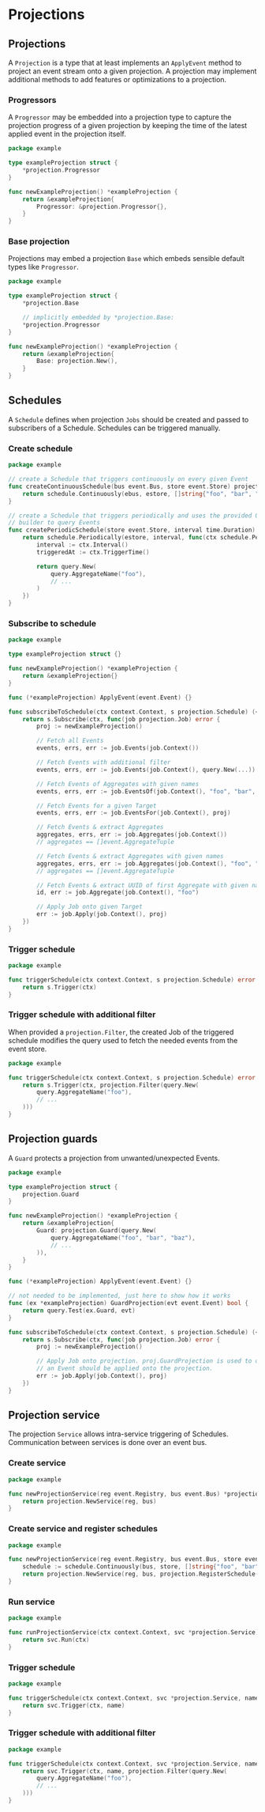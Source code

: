 # Projections

## Projections

A `Projection` is a type that at least implements an `ApplyEvent` method to
project an event stream onto a given projection. A projection may implement
additional methods to add features or optimizations to a projection.

### Progressors

A `Progressor` may be embedded into a projection type to capture the projection
progress of a given projection by keeping the time of the latest applied event
in the projection itself.

```go
package example

type exampleProjection struct {
	*projection.Progressor
}

func newExampleProjection() *exampleProjection {
	return &exampleProjection{
		Progressor: &projection.Progressor{},
	}
}
```

### Base projection

Projections may embed a projection `Base` which embeds sensible default types like `Progressor`.

```go
package example

type exampleProjection struct {
	*projection.Base

	// implicitly embedded by *projection.Base:
	*projection.Progressor
}

func newExampleProjection() *exampleProjection {
	return &exampleProjection{
		Base: projection.New(),
	}
}
```

## Schedules

A `Schedule` defines when projection `Jobs` should be created and passed to
subscribers of a Schedule. Schedules can be triggered manually.

### Create schedule

```go
package example

// create a Schedule that triggers continuously on every given Event
func createContinuousSchedule(bus event.Bus, store event.Store) projection.Schedule {
	return schedule.Continuously(ebus, estore, []string{"foo", "bar", "baz"})
}

// create a Schedule that triggers periodically and uses the provided Query
// builder to query Events
func createPeriodicSchedule(store event.Store, interval time.Duration) projection.Schedule {
	return schedule.Periodically(estore, interval, func(ctx schedule.PeriodicContext) event.Query {
		interval := ctx.Interval()
		triggeredAt := ctx.TriggerTime()

		return query.New(
			query.AggregateName("foo"),
			// ...
		)
	})
}
```

### Subscribe to schedule

```go
package example

type exampleProjection struct {}

func newExampleProjection() *exampleProjection {
	return &exampleProjection{}
}

func (*exampleProjection) ApplyEvent(event.Event) {}

func subscribeToSchedule(ctx context.Context, s projection.Schedule) (<-chan error, error) {
	return s.Subscribe(ctx, func(job projection.Job) error {
		proj := newExampleProjection()

		// Fetch all Events
		events, errs, err := job.Events(job.Context())

		// Fetch Events with additional filter
		events, errs, err := job.Events(job.Context(), query.New(...))

		// Fetch Events of Aggregates with given names
		events, errs, err := job.EventsOf(job.Context(), "foo", "bar", "baz")

		// Fetch Events for a given Target
		events, errs, err := job.EventsFor(job.Context(), proj)

		// Fetch Events & extract Aggregates
		aggregates, errs, err := job.Aggregates(job.Context())
		// aggregates == []event.AggregateTuple

		// Fetch Events & extract Aggregates with given names
		aggregates, errs, err := job.Aggregates(job.Context(), "foo", "bar", "baz")
		// aggregates == []event.AggregateTuple

		// Fetch Events & extract UUID of first Aggregate with given name
		id, err := job.Aggregate(job.Context(), "foo")

		// Apply Job onto given Target
		err := job.Apply(job.Context(), proj)
	})
}
```

### Trigger schedule

```go
package example

func triggerSchedule(ctx context.Context, s projection.Schedule) error {
	return s.Trigger(ctx)
}
```

### Trigger schedule with additional filter

When provided a `projection.Filter`, the created Job of the triggered schedule
modifies the query used to fetch the needed events from the event store.

```go
package example

func triggerSchedule(ctx context.Context, s projection.Schedule) error {	
	return s.Trigger(ctx, projection.Filter(query.New(
		query.AggregateName("foo"),
		// ...
	)))
}
```

## Projection guards

A `Guard` protects a projection from unwanted/unexpected Events.

```go
package example

type exampleProjection struct {
	projection.Guard
}

func newExampleProjection() *exampleProjection {
	return &exampleProjection{
		Guard: projection.Guard(query.New(
			query.AggregateName("foo", "bar", "baz"),
			// ...
		)),
	}
}

func (*exampleProjection) ApplyEvent(event.Event) {}

// not needed to be implemented, just here to show how it works
func (ex *exampleProjection) GuardProjection(evt event.Event) bool {
	return query.Test(ex.Guard, evt)
}

func subscribeToSchedule(ctx context.Context, s projection.Schedule) (<-chan error, error) {
	return s.Subscribe(ctx, func(job projection.Job) error {
		proj := newExampleProjection()

		// Apply Job onto projection. proj.GuardProjection is used to determine if
		// an Event should be applied onto the projection.
		err := job.Apply(job.Context(), proj)
	})
}
```

## Projection service

The projection `Service` allows intra-service triggering of Schedules.
Communication between services is done over an event bus.

### Create service

```go
package example

func newProjectionService(reg event.Registry, bus event.Bus) *projection.Service {
	return projection.NewService(reg, bus)
}
```

### Create service and register schedules

```go
package example

func newProjectionService(reg event.Registry, bus event.Bus, store event.Store) *projection.Service {
	schedule := schedule.Continuously(bus, store, []string{"foo", "bar", "baz"})
	return projection.NewService(reg, bus, projection.RegisterSchedule("example", schedule))
}
```

### Run service

```go
package example

func runProjectionService(ctx context.Context, svc *projection.Service) (<-chan error, error) {
	return svc.Run(ctx)
}
```

### Trigger schedule

```go
package example

func triggerSchedule(ctx context.Context, svc *projection.Service, name string) error {
	return svc.Trigger(ctx, name)
}
```

### Trigger schedule with additional filter

```go
package example

func triggerSchedule(ctx context.Context, svc *projection.Service, name string) error {	
	return svc.Trigger(ctx, name, projection.Filter(query.New(
		query.AggregateName("foo"),
		// ...
	)))
}
```
